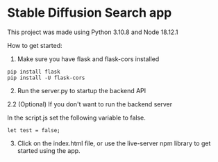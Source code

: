 # Stable Diffusion Search app

This project was made using Python 3.10.8 and Node 18.12.1

How to get started:
1. Make sure you have flask and flask-cors installed

``` text
pip install flask
pip install -U flask-cors
```

2. Run the server.py to startup the backend API

2.2 (Optional) If you don't want to run the backend server

In the script.js set the following variable to false.
```
let test = false;
```
3. Click on the index.html file, or use the live-server npm library to get started using the app.
